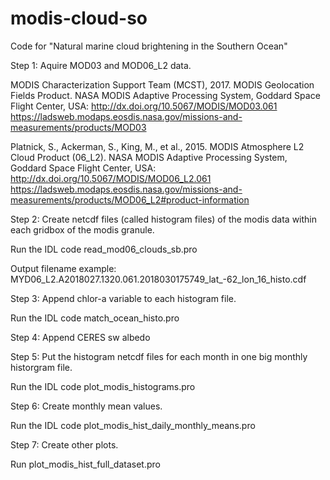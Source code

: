 # modis-cloud-so

Code for "Natural marine cloud brightening in the Southern Ocean"

Step 1:  Aquire MOD03 and MOD06_L2 data.

MODIS Characterization Support Team (MCST), 2017. MODIS Geolocation Fields Product. NASA MODIS Adaptive Processing System, Goddard Space Flight Center, USA: http://dx.doi.org/10.5067/MODIS/MOD03.061
https://ladsweb.modaps.eosdis.nasa.gov/missions-and-measurements/products/MOD03

Platnick, S., Ackerman, S., King, M., et al., 2015. MODIS Atmosphere L2 Cloud Product (06_L2). NASA MODIS Adaptive Processing System, Goddard Space Flight Center, USA: http://dx.doi.org/10.5067/MODIS/MOD06_L2.061
https://ladsweb.modaps.eosdis.nasa.gov/missions-and-measurements/products/MOD06_L2#product-information

Step 2:  Create netcdf files (called histogram files) of the modis data within each gridbox of the modis granule.

Run the IDL code read_mod06_clouds_sb.pro

Output filename example: MYD06_L2.A2018027.1320.061.2018030175749_lat_-62_lon_16_histo.cdf

Step 3:  Append chlor-a variable to each histogram file.  

Run the IDL code match_ocean_histo.pro

Step 4:  Append CERES sw albedo

Step 5:  Put the histogram netcdf files for each month in one big monthly historgram file.

Run the IDL code plot_modis_histograms.pro

Step 6:  Create monthly mean values.

Run the IDL code plot_modis_hist_daily_monthly_means.pro

Step 7:  Create other plots.

Run plot_modis_hist_full_dataset.pro

